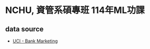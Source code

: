 # NCHU, 資管系碩專班 114年ML功課

## data source

- [UCI - Bank Marketing](https://archive.ics.uci.edu/dataset/222/bank+marketing)